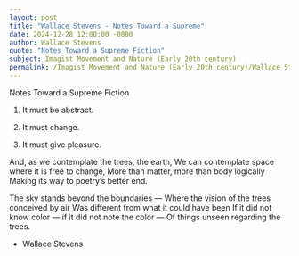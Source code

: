 ```yaml
---
layout: post
title: "Wallace Stevens - Notes Toward a Supreme"
date: 2024-12-28 12:00:00 -0000
author: Wallace Stevens
quote: "Notes Toward a Supreme Fiction"
subject: Imagist Movement and Nature (Early 20th century)
permalink: /Imagist Movement and Nature (Early 20th century)/Wallace Stevens/Wallace Stevens - Notes Toward a Supreme
---
```


Notes Toward a Supreme Fiction
1. It must be abstract.

2. It must change.

3. It must give pleasure.

And, as we contemplate the trees, the earth,
We can contemplate space where it is free to change,
More than matter, more than body logically 
Making its way to poetry’s better end.

The sky stands beyond the boundaries —
Where the vision of the trees conceived by air
Was different from what it could have been
If it did not know color — if it did not note the color —
Of things unseen regarding the trees.

- Wallace Stevens
